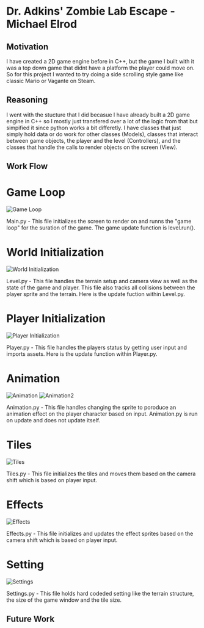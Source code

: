 # Dr. Adkins' Zombie Lab Escape - Michael Elrod

## Motivation
I have created a 2D game engine before in C++, but the game I built with it was a top down game that didnt have a platform the player could move on. So for this project I wanted to try doing a side scrolling style game like classic Mario or Vagante on Steam.

## Reasoning
I went with the stucture that I did becasue I have already built a 2D game engine in C++ so I mostly just transfered over a lot of the logic from that but simpified it since python works a bit differetly. I have classes that just simply hold data or do work for other classes (Models), classes that interact between game objects, the player and the level (Controllers), and the classes that handle the calls to render objects on the screen (View).

## Work Flow
# Game Loop
![Game Loop](https://github.com/Michael-Elrod-dev/Zombie-Lab/blob/main/Images/Main.png)

Main.py - This file initializes the screen to render on and runns the "game loop" for the suration of the game. The game update function is level.run().

# World Initialization
![World Initialization](https://github.com/Michael-Elrod-dev/Zombie-Lab/blob/main/Images/Level.png)

Level.py - This file handles the terrain setup and camera view as well as the state of the game and player. This file also tracks all collisions between the player sprite and the terrain. Here is the update fuction within Level.py.

# Player Initialization
![Player Initialization](https://github.com/Michael-Elrod-dev/Zombie-Lab/blob/main/Images/Player.png)

Player.py - This file handles the players status by getting user input and imports assets. Here is the update function within Player.py.

# Animation
![Animation](https://github.com/Michael-Elrod-dev/Zombie-Lab/blob/main/Images/Animation.png)
![Animation2](https://github.com/Michael-Elrod-dev/Zombie-Lab/blob/main/Images/Animation2.png)

Animation.py - This file handles changing the sprite to poroduce an animation effect on the player character based on input. Animation.py is run on update and does not update itself.

# Tiles
![Tiles](https://github.com/Michael-Elrod-dev/Zombie-Lab/blob/main/Images/Tiles.png)

Tiles.py - This file initializes the tiles and moves them based on the camera shift which is based on player input.

# Effects
![Effects](https://github.com/Michael-Elrod-dev/Zombie-Lab/blob/main/Images/Effects.png)

Effects.py - This file initializes and updates the effect sprites based on the camera shift which is based on player input.

# Setting
![Settings](https://github.com/Michael-Elrod-dev/Zombie-Lab/blob/main/Images/Settings.png)

Settings.py - This file holds hard codeded setting like the terrain structure, the size of the game window and the tile size.

## Future Work
